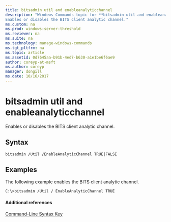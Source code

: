 ```yaml
---
title: bitsadmin util and enableanalyticchannel
description: "Windows Commands topic for **bitsadmin util and enableanalyticchannel** - 
Enables or disables the BITS client analytic channel."
ms.custom: na
ms.prod: windows-server-threshold
ms.reviewer: na
ms.suite: na
ms.technology: manage-windows-commands
ms.tgt_pltfrm: na
ms.topic: article
ms.assetid: 0d7645aa-b91b-4ed7-b630-a1e1be6f6ae9
author: coreyp-at-msft
ms.author: coreyp
manager: dongill
ms.date: 10/16/2017
---
```


# bitsadmin util and enableanalyticchannel



Enables or disables the BITS client analytic channel.

## Syntax

```
bitsadmin /Util /EnableAnalyticChannel TRUE|FALSE
```

## <a name="BKMK_examples"></a>Examples

The following example enables the BITS client analytic channel.
```
C:\>bitsadmin /Util / EnableAnalyticChannel TRUE
```

#### Additional references

[Command-Line Syntax Key](command-line-syntax-key.md)